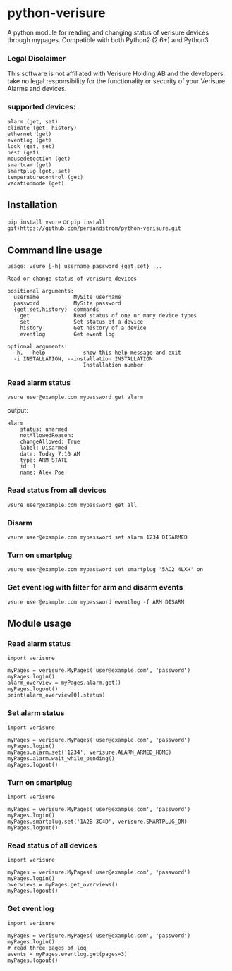 # python-verisure
A python module for reading and changing status of verisure devices through mypages. Compatible with both Python2 (2.6+) and Python3.

### Legal Disclaimer
This software is not affiliated with Verisure Holding AB and the developers take no legal responsibility for the functionality or security of your Verisure Alarms and devices.

### supported devices:
    alarm (get, set)
    climate (get, history)
    ethernet (get)
    eventlog (get)
    lock (get, set)
    nest (get)
    mousedetection (get)
    smartcam (get)
    smartplug (get, set)
    temperaturecontrol (get)
    vacationmode (get)

## Installation
``` pip install vsure ```
or
``` pip install git+https://github.com/persandstrom/python-verisure.git ```


## Command line usage

```
usage: vsure [-h] username password {get,set} ...

Read or change status of verisure devices

positional arguments:
  username           MySite username
  password           MySite password
  {get,set,history}  commands
    get              Read status of one or many device types
    set              Set status of a device
    history          Get history of a device
    eventlog         Get event log

optional arguments:
  -h, --help            show this help message and exit
  -i INSTALLATION, --installation INSTALLATION
                        Installation number
```

### Read alarm status

``` vsure user@example.com mypassword get alarm ```

output:

```
alarm
	status: unarmed
	notAllowedReason: 
	changeAllowed: True
	label: Disarmed
	date: Today 7:10 AM
	type: ARM_STATE
	id: 1
	name: Alex Poe
```

### Read status from all devices

``` vsure user@example.com mypassword get all ```

### Disarm

``` vsure user@example.com mypassword set alarm 1234 DISARMED ```

### Turn on smartplug 

``` vsure user@example.com mypassword set smartplug '5AC2 4LXH' on ```

### Get event log with filter for arm and disarm events

``` vsure user@example.com mypassword eventlog -f ARM DISARM ```

## Module usage

### Read alarm status


```
import verisure

myPages = verisure.MyPages('user@example.com', 'password')
myPages.login()
alarm_overview = myPages.alarm.get()
myPages.logout()
print(alarm_overview[0].status)
```

### Set alarm status
```
import verisure

myPages = verisure.MyPages('user@example.com', 'password')
myPages.login()
myPages.alarm.set('1234', verisure.ALARM_ARMED_HOME)
myPages.alarm.wait_while_pending()
myPages.logout()
```

### Turn on smartplug
```
import verisure

myPages = verisure.MyPages('user@example.com', 'password')
myPages.login()
myPages.smartplug.set('1A2B 3C4D', verisure.SMARTPLUG_ON)
myPages.logout()
```

### Read status of all devices
```
import verisure

myPages = verisure.MyPages('user@example.com', 'password')
myPages.login()
overviews = myPages.get_overviews()
myPages.logout()
```

### Get event log
```
import verisure

myPages = verisure.MyPages('user@example.com', 'password')
myPages.login()
# read three pages of log
events = myPages.eventlog.get(pages=3)
myPages.logout()
```

